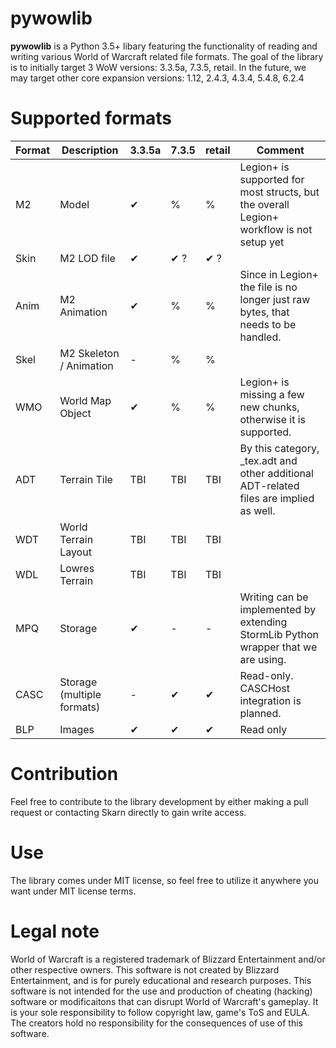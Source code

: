 # pywowlib
**pywowlib** is a Python 3.5+ libary featuring the functionality of reading and writing various World of Warcraft related file formats.
The goal of the library is to initially target 3 WoW versions: 3.3.5a, 7.3.5, retail. 
In the future, we may target other core expansion versions: 1.12, 2.4.3, 4.3.4, 5.4.8, 6.2.4

# Supported formats

| Format 	| Description                	| 3.3.5a      	| 7.3.5         	| retail         	| Comment                                                                                                                                                               	|
|--------	|----------------------------	|-------------	|---------------	|---------------	|-----------------------------------------------------------------------------------------------------------------------------------------------------------------------	|
| M2     	| Model                      	| ✔ 	          | %           	  | %           	| Legion+ is supported for most structs, but the overall Legion+ workflow is not setup yet                                                                              	|
| Skin   	| M2 LOD file                	| ✔ 	          | ✔ ? 	          | ✔ ? 	       |                                                                                                                                                                       	|
| Anim   	| M2 Animation               	| ✔ 	          | %           	  | %           	| Since in Legion+ the file is no longer just raw bytes, that needs to be handled.                                                                                      	|
| Skel   	| M2 Skeleton / Animation    	| -           	| %           	  | %           	 |                                                                                                                                                                       	|
| WMO    	| World Map Object           	| ✔           	| %           	  | %           	| Legion+ is missing a few new chunks, otherwise it is supported.                                                                                                       	|
| ADT    	| Terrain Tile               	| TBI         	| TBI           	| TBI            | By this category, _tex.adt and other additional ADT-related files are implied as well.                                                                                	|
| WDT    	| World Terrain Layout       	| TBI         	| TBI           	| TBI           	|                                                                                                                                                                       	|
| WDL    	| Lowres Terrain             	| TBI         	| TBI           	| TBI           	|                                                                                                                                                                       	|
| MPQ    	| Storage                    	| ✔           	| -             	| -             	| Writing can be implemented by extending StormLib Python wrapper that we are using.                                                                                    	|
| CASC   	| Storage (multiple formats) 	| -           	| ✔           	  | ✔           	| Read-only. CASCHost integration is planned.|
| BLP     | Images                      | ✔             | ✔                | ✔            |  Read only                                   |
# Contribution
Feel free to contribute to the library development by either making a pull request or contacting Skarn directly to gain write access.

# Use
The library comes under MIT license, so feel free to utilize it anywhere you want under MIT license terms.

# Legal note
World of Warcraft is a registered trademark of Blizzard Entertainment and/or other respective owners.
This software is not created by Blizzard Entertainment, and is for purely educational and research purposes.
This software is not intended for the use and production of cheating (hacking) software or modificaitons that can disrupt World of Warcraft's gameplay.
It is your sole responsibility to follow copyright law, game's ToS and EULA. 
The creators hold no responsibility for the consequences of use of this software.
